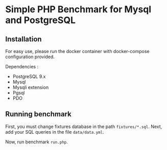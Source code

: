 Simple PHP Benchmark for Mysql and PostgreSQL
======

Installation
-----------------

For easy use, please run the docker container with docker-compose configuration provided.

Dependencies :
* PostgreSQL 9.x
* Mysql 
* Mysqli extension
* Pgsql
* PDO

Running benchmark
-----------------

First, you must change fixtures database in the path ```fixtures/*.sql```. Next, add your SQL queries in the file ```data/data.yml```.

Now, run benchmark ```run.php```.